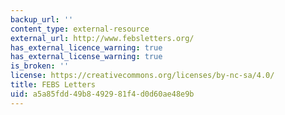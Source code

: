 ```yaml
---
backup_url: ''
content_type: external-resource
external_url: http://www.febsletters.org/
has_external_licence_warning: true
has_external_license_warning: true
is_broken: ''
license: https://creativecommons.org/licenses/by-nc-sa/4.0/
title: FEBS Letters
uid: a5a85fdd-49b8-4929-81f4-d0d60ae48e9b
---
```

